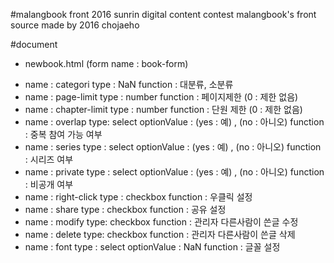 #malangbook front
2016 sunrin digital content contest malangbook's front source
made by 2016 chojaeho

#document
 * newbook.html (form name : book-form)
  - name : categori type : NaN function : 대분류, 소분류
  - name : page-limit type : number function : 페이지제한 (0 : 제한 없음)
  - name : chapter-limit type : number function : 단원 제한 (0 : 제한 없음)
  - name : overlap type: select optionValue : (yes : 예) , (no : 아니오) function : 중복 참여 가능 여부
  - name : series type : select optionValue : (yes : 예) , (no : 아니오) function : 시리즈 여부
  - name : private type : select optionValue : (yes : 예) , (no : 아니오) function : 비공개 여부
  - name : right-click type : checkbox function : 우클릭 설정
  - name : share type : checkbox function : 공유 설정
  - name : modify type: checkbox function : 관리자 다른사람이 쓴글 수정
  - name : delete type: checkbox function : 관리자 다른사람이 쓴글 삭제
  - name : font type : select optionValue : NaN function : 글꼴 설정 

